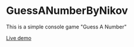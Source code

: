 # GuessANumberByNikov
This is a simple console game "Guess A Number"

[Live demo](https://replit.com/@GeorgNikov/GuessANumber#main.py)
